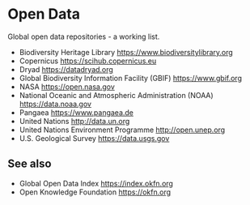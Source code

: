 # Open Data

Global open data repositories - a working list.

- Biodiversity Heritage Library https://www.biodiversitylibrary.org
- Copernicus https://scihub.copernicus.eu
- Dryad https://datadryad.org
- Global Biodiversity Information Facility (GBIF) https://www.gbif.org
- NASA https://open.nasa.gov
- National Oceanic and Atmospheric Administration (NOAA) https://data.noaa.gov
- Pangaea https://www.pangaea.de
- United Nations http://data.un.org
- United Nations Environment Programme http://open.unep.org
- U.S. Geological Survey https://data.usgs.gov

## See also
- Global Open Data Index https://index.okfn.org
- Open Knowledge Foundation https://okfn.org
